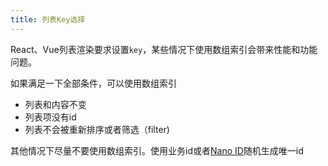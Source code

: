 ```yaml
---
title: 列表Key选择
---
```



React、Vue列表渲染要求设置`key`，某些情况下使用数组索引会带来性能和功能问题。

如果满足一下全部条件，可以使用数组索引

- 列表和内容不变
- 列表项没有id
- 列表不会被重新排序或者筛选（filter)

其他情况下尽量不要使用数组索引。使用业务id或者[Nano ID](https://github.com/ai/nanoid/blob/main/README.zh-CN.md)随机生成唯一id





